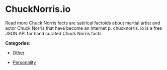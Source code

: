 # ChuckNorris.io


Read more Chuck Norris facts are satirical factoids about martial artist and actor Chuck Norris that have become an Internet p. chucknorris. io is a free JSON API for hand curated Chuck Norris facts



**Categories**:

- [Other](https://github.com/apis-list/apis-list#other)

- [Personality](https://github.com/apis-list/apis-list#personality)



